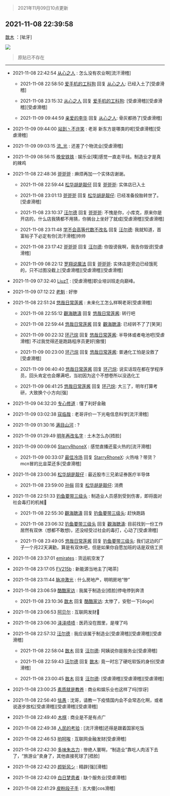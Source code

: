 > 2021年11月09日10点更新
<link rel="stylesheet" href="https://cdn.jsdelivr.net/gh/taotie6/sampleJSON@main/css/photo_show.css">
<meta name="referrer" content="no-referrer" />


 ## 2021-11-08 22:39:58 

 [㪚木](https://www.coolapk.com/feed/31325545?shareKey=YjIwYjc4NWU4ZWY3NjE4OTNiYmY~) ：[呲牙] 

<div class="album">
<img class="img-item" src="https://image.coolapk.com/feed/2021/1108/22/1081091_7367c958_2397_7558@1093x1068.jpeg" />
</div>

> 原贴已不存在 

 ------- 

- 2021-11-08 22:42:54 [从心之人](uid=3359478) : 怎么没有农业啊[流汗滑稽] 

    - 2021-11-08 22:58:50 [爱手机的工科狗](uid=3043875) 回复 [从心之人](uid=3359478): 已经入土了[受虐滑稽] 

    - 2021-11-08 23:15:32 [从心之人](uid=3359478) 回复 [爱手机的工科狗](uid=3043875): [受虐滑稽][受虐滑稽][受虐滑稽] 

    - 2021-11-09 09:44:59 [亲爱的李华](uid=1323228) 回复 [从心之人](uid=3359478): 骨灰都扬了[受虐滑稽] 

- 2021-11-09 09:44:00 [站到丶不许笑](uid=1165627) : 老哥 新东方是哪类的呢[受虐滑稽][受虐滑稽] 

- 2021-11-09 09:03:15 [流_光](uid=1451285) : 还差了个物流业[受虐滑稽] 

- 2021-11-09 08:56:15 [晚安铁铁](uid=2870621) : 娱乐业[噗]感觉一直走平线。制造业才是真的辣鸡 

- 2021-11-08 22:48:36 [戼戼戼](uid=4044548) : 麻烦再加一个实体店谢谢。 

    - 2021-11-08 22:59:44 [松华胡是靓仔](uid=692318) 回复 [戼戼戼](uid=4044548): 实体店已入土 

    - 2021-11-08 23:01:13 [戼戼戼](uid=4044548) 回复 [松华胡是靓仔](uid=692318): 已经准备投胎转世了。[受虐滑稽] 

    - 2021-11-08 23:10:37 [汪尔德](uid=1595236) 回复 [戼戼戼](uid=4044548): 不愧是你，小库克，原来你是开店的，什么店我猜都不用猜，你搁台上坐好了就成[受虐滑稽][受虐滑稽] 

    - 2021-11-08 23:11:48 [学不会高等代数不改名](uid=3124305) 回复 [汪尔德](uid=1595236): 我就知道，首富帖子下必定有你[流汗滑稽]帅帅 

    - 2021-11-08 23:17:42 [戼戼戼](uid=4044548) 回复 [汪尔德](uid=1595236): 你毁谤我啊，我告你毁谤[受虐滑稽] 

    - 2021-11-09 08:22:12 [罗翔说魔法](uid=2307872) 回复 [戼戼戼](uid=4044548): 实体店是旁边已经饿死的，只不过图没截上[受虐滑稽][受虐滑稽][受虐滑稽] 

- 2021-11-09 07:32:40 [LiuzT](uid=2145927) : [受虐滑稽]职业培训班走向巅峰。 

- 2021-11-09 07:12:22 [老魁](uid=1703096) : 好惨 

- 2021-11-08 22:51:24 [悠哉日常莲酱](uid=4295800) : 未来化工怎么样啊老哥[受虐滑稽] 

    - 2021-11-08 22:55:12 [觀海聴濤](uid=1471947) 回复 [悠哉日常莲酱](uid=4295800): 转行吧 

    - 2021-11-08 22:59:44 [悠哉日常莲酱](uid=4295800) 回复 [觀海聴濤](uid=1471947): 已经转不了了[笑哭] 

    - 2021-11-09 00:22:32 [环己烷](uid=181632) 回复 [悠哉日常莲酱](uid=4295800): 半导体或者电池吧[受虐滑稽] 不过我觉得还是跑路程序员更好[傲慢] 

    - 2021-11-09 00:23:00 [环己烷](uid=181632) 回复 [悠哉日常莲酱](uid=4295800): 普通化工怕是没救了[受虐滑稽] 

    - 2021-11-09 06:40:40 [悠哉日常莲酱](uid=4295800) 回复 [环己烷](uid=181632): 说实话现在都在学程序员，回头肯定也会爆满吧，当初因为这个不想卷所以没选化工 

    - 2021-11-09 06:41:25 [悠哉日常莲酱](uid=4295800) 回复 [环己烷](uid=181632): 大三了，明年打算考研，大致换个小方向[强] 

- 2021-11-09 04:32:20 [专心修道](uid=3218687) : 懂了利好金融 

- 2021-11-09 03:02:38 [寇临哉](uid=3365514) : 老哥评价一下光电信息科学[流汗滑稽] 

- 2021-11-09 01:30:16 [满目山河](uid=593553) : ? 

- 2021-11-09 01:29:49 [明年再改名字](uid=1806182) : 土木怎么办[捂脸] 

- 2021-11-09 00:09:06 [StarryRhoneX](uid=3488925) : 感觉直播还蛮火热的[流汗滑稽] 

    - 2021-11-09 00:33:07 [最佳冷场](uid=1721756) 回复 [StarryRhoneX](uid=3488925): 火热啥？带货？mcn冒的比韭菜还多[受虐滑稽] 

- 2021-11-08 23:00:36 [松华胡是靓仔](uid=692318) : 最近股市三兄弟证券医疗半导体 

    - 2021-11-08 23:59:00 [孙俪](uid=658728) 回复 [松华胡是靓仔](uid=692318): 消费 

- 2021-11-08 22:51:33 [钓鱼要带三级头](uid=2964216) : 制造业人员感到受到伤害，即将面对社会毒打的机械🐶 

    - 2021-11-08 22:55:30 [觀海聴濤](uid=1471947) 回复 [钓鱼要带三级头](uid=2964216): 赶快跑路 

    - 2021-11-08 23:06:32 [钓鱼要带三级头](uid=2964216) 回复 [觀海聴濤](uid=1471947): 目前找到一份工作居然有双休（想都不敢想)，还没经受过社会的毒打，心动了[受虐滑稽] 

    - 2021-11-08 23:49:05 [悠哉日常莲酱](uid=4295800) 回复 [钓鱼要带三级头](uid=2964216): 我们这边的厂子一个月22天满勤，算是有双休吧，但是如果你自愿加班的话是双倍工资 

- 2021-11-08 23:37:01 [emirates](uid=2140963) : 货运航空发了 

- 2021-11-08 23:17:05 [FV215b](uid=3424776) : 新能源当地主了[喝茶] 

- 2021-11-08 23:11:44 [脉冲激光](uid=1825566) : 什么房地产，明明房地“惨” 

- 2021-11-08 23:06:59 [酷酷家访](uid=2439183) : 我属于制造业[捂脸]停电停到奔溃 

    - 2021-11-08 23:10:36 [㪚木](uid=1081091) 回复 [酷酷家访](uid=2439183): 太惨了，安慰一下[doge] 

- 2021-11-08 23:06:53 [阿贝尔](uid=717920) : 互联网发财🤑 

- 2021-11-08 23:06:30 [泽泽啧啧](uid=1895512) : 医药没在图里，是埋了吗 

- 2021-11-08 22:57:32 [汪尔德](uid=1595236) : 我应该属于制造业[受虐滑稽][受虐滑稽][受虐滑稽] 

    - 2021-11-08 22:58:04 [㪚木](uid=1081091) 回复 [汪尔德](uid=1595236): 阿姨说你是服务业[受虐滑稽] 

    - 2021-11-08 22:59:43 [汪尔德](uid=1595236) 回复 [㪚木](uid=1081091): 竟一时忘了硬吃软饭的身份[受虐滑稽] 

    - 2021-11-08 23:00:45 [㪚木](uid=1081091) 回复 [汪尔德](uid=1595236): [受虐滑稽][受虐滑稽][受虐滑稽] 

- 2021-11-08 23:00:25 [素质就是教养](uid=2192928) : 商业和娱乐业也这样了吗[惊讶] 

- 2021-11-08 22:56:40 [怯愚](uid=1548302) : 沈哥，请教一下疫情国内会不会常态化啊，或者说逐步放松[受虐滑稽][受虐滑稽][受虐滑稽] 

- 2021-11-08 22:49:40 [木棋](uid=1166633) : 商业是不是有点广 

- 2021-11-08 22:49:38 [人民的考验](uid=3535328) : [流汗滑稽]还得是跟着国家吃饭 

- 2021-11-08 22:46:53 [哟呵唉](uid=1801371) : 互联网金融发财[受虐滑稽] 

- 2021-11-08 22:42:30 [多味朱古力](uid=1614110) : 惨绝人寰啊，“制造业”靠吃人肉活下去了，“旅游业”卖身了，其他直接死球了[捂脸] 

- 2021-11-08 22:42:20 [颜斩风シ](uid=2245708) : 精辟[强][滑稽] 

- 2021-11-08 22:42:09 [白日梦患者](uid=533502) : 缺个服务业[受虐滑稽] 

- 2021-11-08 22:41:29 [皮粉段子手](uid=884077) : 五大傻[cos滑稽] 

